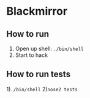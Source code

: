 # Blackmirror

## How to run
1) Open up shell: `./bin/shell`
2) Start to hack

## How to run tests
1)`./bin/shell`
2)`nose2 tests`

